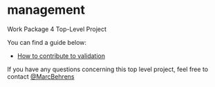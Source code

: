 management
==========

Work Package 4 Top-Level Project

You can find a guide below:
* [How to contribute to validation](https://github.com/openETCS/validation/wiki/How-to-contribute-to-validation)


If you have any questions concerning this top level project, feel free to contact [@MarcBehrens](https://github.com/MarcBehrens)


